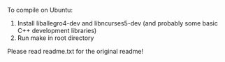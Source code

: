 To compile on Ubuntu:

1. Install liballegro4-dev and libncurses5-dev (and probably some basic C++ development libraries)
2. Run make in root directory

Please read readme.txt for the original readme!
